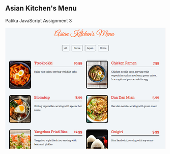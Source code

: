 ## Asian Kitchen's Menu 
Patika JavaScript Assignment 3

![patika-javascript-assignment-3](./ss.png)